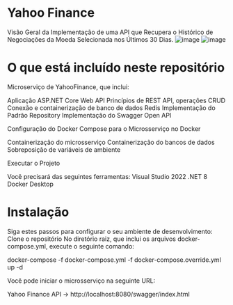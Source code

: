 # Yahoo Finance

Visão Geral da Implementação de uma API que Recupera o Histórico de Negociações da Moeda Selecionada nos Últimos 30 Dias.
![image](https://github.com/lmendes-dev/YahooFinance/assets/69693189/cd8ce277-5aa1-4485-a95a-fc2dd3a57877)
![image](https://github.com/lmendes-dev/YahooFinance/assets/69693189/7963ea4b-1e6c-442d-9e17-42d6b3fff0fc)

# O que está incluído neste repositório

Microserviço de YahooFinance, que inclui:

Aplicação ASP.NET Core Web API
Princípios de REST API, operações CRUD
Conexão e containerização de banco de dados Redis
Implementação do Padrão Repository
Implementação do Swagger Open API

Configuração do Docker Compose para o Microsserviço no Docker

Containerização do microsserviço
Containerização do bancos de dados
Sobreposição de variáveis de ambiente

Executar o Projeto

Você precisará das seguintes ferramentas:
Visual Studio 2022
.NET 8
Docker Desktop

# Instalação

Siga estes passos para configurar o seu ambiente de desenvolvimento: 
Clone o repositório
No diretório raiz, que inclui os arquivos docker-compose.yml, execute o seguinte comando:

docker-compose -f docker-compose.yml -f docker-compose.override.yml up -d

Você pode iniciar o microsserviço na seguinte URL:

Yahoo Finance API -> http://localhost:8080/swagger/index.html

